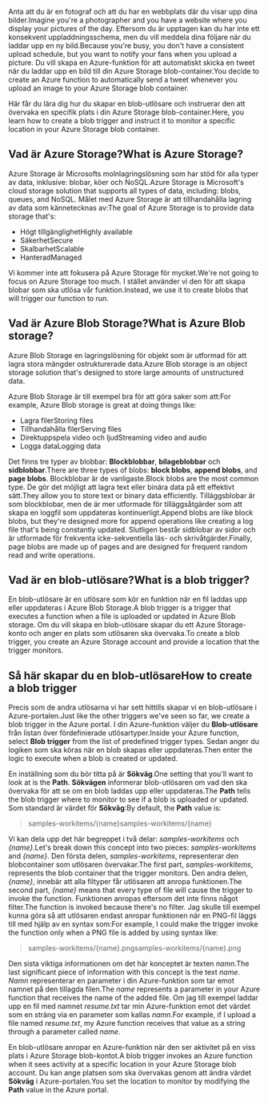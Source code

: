 <span data-ttu-id="b5157-101">Anta att du är en fotograf och att du har en webbplats där du visar upp dina bilder.</span><span class="sxs-lookup"><span data-stu-id="b5157-101">Imagine you're a photographer and you have a website where you display your pictures of the day.</span></span> <span data-ttu-id="b5157-102">Eftersom du är upptagen kan du har inte ett konsekvent uppladdningsschema, men du vill meddela dina följare när du laddar upp en ny bild.</span><span class="sxs-lookup"><span data-stu-id="b5157-102">Because you're busy, you don't have a consistent upload schedule, but you want to notify your fans when you upload a picture.</span></span> <span data-ttu-id="b5157-103">Du vill skapa en Azure-funktion för att automatiskt skicka en tweet när du laddar upp en bild till din Azure Storage blob-container.</span><span class="sxs-lookup"><span data-stu-id="b5157-103">You decide to create an Azure function to automatically send a tweet whenever you upload an image to your Azure Storage blob container.</span></span>

<span data-ttu-id="b5157-104">Här får du lära dig hur du skapar en blob-utlösare och instruerar den att övervaka en specifik plats i din Azure Storage blob-container.</span><span class="sxs-lookup"><span data-stu-id="b5157-104">Here, you learn how to create a blob trigger and instruct it to monitor a specific location in your Azure Storage blob container.</span></span>

## <a name="what-is-azure-storage"></a><span data-ttu-id="b5157-105">Vad är Azure Storage?</span><span class="sxs-lookup"><span data-stu-id="b5157-105">What is Azure Storage?</span></span>

<span data-ttu-id="b5157-106">Azure Storage är Microsofts molnlagringslösning som har stöd för alla typer av data, inklusive: blobar, köer och NoSQL.</span><span class="sxs-lookup"><span data-stu-id="b5157-106">Azure Storage is Microsoft's cloud storage solution that supports all types of data, including: blobs, queues, and NoSQL.</span></span> <span data-ttu-id="b5157-107">Målet med Azure Storage är att tillhandahålla lagring av data som kännetecknas av:</span><span class="sxs-lookup"><span data-stu-id="b5157-107">The goal of Azure Storage is to provide data storage that's:</span></span>

- <span data-ttu-id="b5157-108">Högt tillgänglighet</span><span class="sxs-lookup"><span data-stu-id="b5157-108">Highly available</span></span>
- <span data-ttu-id="b5157-109">Säkerhet</span><span class="sxs-lookup"><span data-stu-id="b5157-109">Secure</span></span>
- <span data-ttu-id="b5157-110">Skalbarhet</span><span class="sxs-lookup"><span data-stu-id="b5157-110">Scalable</span></span>
- <span data-ttu-id="b5157-111">Hanterad</span><span class="sxs-lookup"><span data-stu-id="b5157-111">Managed</span></span>

<span data-ttu-id="b5157-112">Vi kommer inte att fokusera på Azure Storage för mycket.</span><span class="sxs-lookup"><span data-stu-id="b5157-112">We're not going to focus on Azure Storage too much.</span></span> <span data-ttu-id="b5157-113">I stället använder vi den för att skapa blobar som ska utlösa vår funktion.</span><span class="sxs-lookup"><span data-stu-id="b5157-113">Instead, we use it to create blobs that will trigger our function to run.</span></span>

## <a name="what-is-azure-blob-storage"></a><span data-ttu-id="b5157-114">Vad är Azure Blob Storage?</span><span class="sxs-lookup"><span data-stu-id="b5157-114">What is Azure Blob storage?</span></span>

<span data-ttu-id="b5157-115">Azure Blob Storage en lagringslösning för objekt som är utformad för att lagra stora mängder ostrukturerade data.</span><span class="sxs-lookup"><span data-stu-id="b5157-115">Azure Blob storage is an object storage solution that's designed to store large amounts of unstructured data.</span></span> 

<span data-ttu-id="b5157-116">Azure Blob Storage är till exempel bra för att göra saker som att:</span><span class="sxs-lookup"><span data-stu-id="b5157-116">For example, Azure Blob storage is great at doing things like:</span></span>

- <span data-ttu-id="b5157-117">Lagra filer</span><span class="sxs-lookup"><span data-stu-id="b5157-117">Storing files</span></span>
- <span data-ttu-id="b5157-118">Tillhandahålla filer</span><span class="sxs-lookup"><span data-stu-id="b5157-118">Serving files</span></span>
- <span data-ttu-id="b5157-119">Direktuppspela video och ljud</span><span class="sxs-lookup"><span data-stu-id="b5157-119">Streaming video and audio</span></span>
- <span data-ttu-id="b5157-120">Logga data</span><span class="sxs-lookup"><span data-stu-id="b5157-120">Logging data</span></span>

<span data-ttu-id="b5157-121">Det finns tre typer av blobbar: **Blockblobbar**, **bilageblobbar** och **sidblobbar**.</span><span class="sxs-lookup"><span data-stu-id="b5157-121">There are three types of blobs: **block blobs**, **append blobs**, and **page blobs**.</span></span> <span data-ttu-id="b5157-122">Blockblobar är de vanligaste.</span><span class="sxs-lookup"><span data-stu-id="b5157-122">Block blobs are the most common type.</span></span> <span data-ttu-id="b5157-123">De gör det möjligt att lagra text eller binära data på ett effektivt sätt.</span><span class="sxs-lookup"><span data-stu-id="b5157-123">They allow you to store text or binary data efficiently.</span></span> <span data-ttu-id="b5157-124">Tilläggsblobar är som blockblobar, men de är mer utformade för tilläggsåtgärder som att skapa en loggfil som uppdateras kontinuerligt.</span><span class="sxs-lookup"><span data-stu-id="b5157-124">Append blobs are like block blobs, but they're designed more for append operations like creating a log file that's being constantly updated.</span></span> <span data-ttu-id="b5157-125">Slutligen består sidblobar av sidor och är utformade för frekventa icke-sekventiella läs- och skrivåtgärder.</span><span class="sxs-lookup"><span data-stu-id="b5157-125">Finally, page blobs are made up of pages and are designed for frequent random read and write operations.</span></span>

## <a name="what-is-a-blob-trigger"></a><span data-ttu-id="b5157-126">Vad är en blob-utlösare?</span><span class="sxs-lookup"><span data-stu-id="b5157-126">What is a blob trigger?</span></span>

<span data-ttu-id="b5157-127">En blob-utlösare är en utlösare som kör en funktion när en fil laddas upp eller uppdateras i Azure Blob Storage.</span><span class="sxs-lookup"><span data-stu-id="b5157-127">A blob trigger is a trigger that executes a function when a file is uploaded or updated in Azure Blob storage.</span></span> <span data-ttu-id="b5157-128">Om du vill skapa en blob-utlösare skapar du ett Azure Storage-konto och anger en plats som utlösaren ska övervaka.</span><span class="sxs-lookup"><span data-stu-id="b5157-128">To create a blob trigger, you create an Azure Storage account and provide a location that the trigger monitors.</span></span>

## <a name="how-to-create-a-blob-trigger"></a><span data-ttu-id="b5157-129">Så här skapar du en blob-utlösare</span><span class="sxs-lookup"><span data-stu-id="b5157-129">How to create a blob trigger</span></span>

<span data-ttu-id="b5157-130">Precis som de andra utlösarna vi har sett hittills skapar vi en blob-utlösare i Azure-portalen.</span><span class="sxs-lookup"><span data-stu-id="b5157-130">Just like the other triggers we've seen so far, we create a blob trigger in the Azure portal.</span></span> <span data-ttu-id="b5157-131">I din Azure-funktion väljer du **Blob-utlösare** från listan över fördefinierade utlösartyper.</span><span class="sxs-lookup"><span data-stu-id="b5157-131">Inside your Azure function, select **Blob trigger** from the list of predefined trigger types.</span></span> <span data-ttu-id="b5157-132">Sedan anger du logiken som ska köras när en blob skapas eller uppdateras.</span><span class="sxs-lookup"><span data-stu-id="b5157-132">Then enter the logic to execute when a blob is created or updated.</span></span>

<span data-ttu-id="b5157-133">En inställning som du bör titta på är **Sökväg**.</span><span class="sxs-lookup"><span data-stu-id="b5157-133">One setting that you'll want to look at is the **Path**.</span></span> <span data-ttu-id="b5157-134">**Sökvägen** informerar blob-utlösaren om vad den ska övervaka för att se om en blob laddas upp eller uppdateras.</span><span class="sxs-lookup"><span data-stu-id="b5157-134">The **Path** tells the blob trigger where to monitor to see if a blob is uploaded or updated.</span></span> <span data-ttu-id="b5157-135">Som standard är värdet för **Sökväg**:</span><span class="sxs-lookup"><span data-stu-id="b5157-135">By default, the **Path** value is:</span></span> 

> <span data-ttu-id="b5157-136">samples-workitems/{name}</span><span class="sxs-lookup"><span data-stu-id="b5157-136">samples-workitems/{name}</span></span>

<span data-ttu-id="b5157-137">Vi kan dela upp det här begreppet i två delar: *samples-workitems* och *{name}*.</span><span class="sxs-lookup"><span data-stu-id="b5157-137">Let's break down this concept into two pieces: *samples-workitems* and *{name}*.</span></span> <span data-ttu-id="b5157-138">Den första delen, *samples-workitems*, representerar den blobcontainer som utlösaren övervakar.</span><span class="sxs-lookup"><span data-stu-id="b5157-138">The first part, *samples-workitems*, represents the blob container that the trigger monitors.</span></span> <span data-ttu-id="b5157-139">Den andra delen, *{name}*, innebär att alla filtyper får utlösaren att anropa funktionen.</span><span class="sxs-lookup"><span data-stu-id="b5157-139">The second part, *{name}* means that every type of file will cause the trigger to invoke the function.</span></span> <span data-ttu-id="b5157-140">Funktionen anropas eftersom det inte finns något filter.</span><span class="sxs-lookup"><span data-stu-id="b5157-140">The function is invoked because there's no filter.</span></span> <span data-ttu-id="b5157-141">Jag skulle till exempel kunna göra så att utlösaren endast anropar funktionen när en PNG-fil läggs till med hjälp av en syntax som:</span><span class="sxs-lookup"><span data-stu-id="b5157-141">For example, I could make the trigger invoke the function only when a PNG file is added by using syntax like:</span></span>

> <span data-ttu-id="b5157-142">samples-workitems/{name}.png</span><span class="sxs-lookup"><span data-stu-id="b5157-142">samples-workitems/{name}.png</span></span>

<span data-ttu-id="b5157-143">Den sista viktiga informationen om det här konceptet är texten *namn*.</span><span class="sxs-lookup"><span data-stu-id="b5157-143">The last significant piece of information with this concept is the text *name*.</span></span> <span data-ttu-id="b5157-144">*Namn* representerar en parameter i din Azure-funktion som tar emot namnet på den tillagda filen.</span><span class="sxs-lookup"><span data-stu-id="b5157-144">The *name* represents a parameter in your Azure function that receives the name of the added file.</span></span> <span data-ttu-id="b5157-145">Om jag till exempel laddar upp en fil med namnet *resume.txt* tar min Azure-funktion emot det värdet som en sträng via en parameter som kallas *namn*.</span><span class="sxs-lookup"><span data-stu-id="b5157-145">For example, if I upload a file named *resume.txt*, my Azure function receives that value as a string through a parameter called *name*.</span></span>

<span data-ttu-id="b5157-146">En blob-utlösare anropar en Azure-funktion när den ser aktivitet på en viss plats i Azure Storage blob-kontot.</span><span class="sxs-lookup"><span data-stu-id="b5157-146">A blob trigger invokes an Azure function when it sees activity at a specific location in your Azure Storage blob account.</span></span> <span data-ttu-id="b5157-147">Du kan ange platsen som ska övervakas genom att ändra värdet **Sökväg** i Azure-portalen.</span><span class="sxs-lookup"><span data-stu-id="b5157-147">You set the location to monitor by modifying the **Path** value in the Azure portal.</span></span>